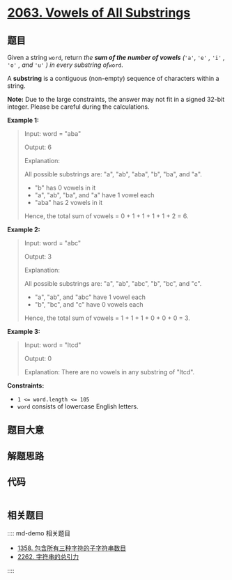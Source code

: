 # [2063. Vowels of All Substrings](https://leetcode.com/problems/vowels-of-all-substrings/)

## 题目

Given a string `word`, return _the **sum of the number of vowels** (_`'a'`,
`'e'` _,_ `'i'` _,_ `'o'` _, and_ `'u'` _)_ _in every substring of_`word`.

A **substring** is a contiguous (non-empty) sequence of characters within a
string.

**Note:** Due to the large constraints, the answer may not fit in a signed
32-bit integer. Please be careful during the calculations.



**Example 1:**

> Input: word = "aba"
> 
> Output: 6
> 
> Explanation: 
> 
> All possible substrings are: "a", "ab", "aba", "b", "ba", and "a".
> - "b" has 0 vowels in it
> - "a", "ab", "ba", and "a" have 1 vowel each
> - "aba" has 2 vowels in it
> 
> Hence, the total sum of vowels = 0 + 1 + 1 + 1 + 1 + 2 = 6. 

**Example 2:**

> Input: word = "abc"
> 
> Output: 3
> 
> Explanation: 
> 
> All possible substrings are: "a", "ab", "abc", "b", "bc", and "c".
> - "a", "ab", and "abc" have 1 vowel each
> - "b", "bc", and "c" have 0 vowels each
> 
> Hence, the total sum of vowels = 1 + 1 + 1 + 0 + 0 + 0 = 3.

**Example 3:**

> Input: word = "ltcd"
> 
> Output: 0
> 
> Explanation: There are no vowels in any substring of "ltcd".

**Constraints:**

  * `1 <= word.length <= 105`
  * `word` consists of lowercase English letters.


## 题目大意

## 解题思路

## 代码

```javascript

```

## 相关题目

:::: md-demo 相关题目
- [1358. 包含所有三种字符的子字符串数目](https://leetcode.com/problems/number-of-substrings-containing-all-three-characters)
- [2262. 字符串的总引力](https://leetcode.com/problems/total-appeal-of-a-string)

::::
